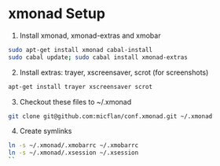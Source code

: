 # xmonad Setup

1. Install xmonad, xmonad-extras and xmobar
```bash
sudo apt-get install xmonad cabal-install
sudo cabal update; sudo cabal install xmonad-extras
```

2. Install extras: trayer, xscreensaver, scrot (for screenshots)
```bash
apt-get install trayer xscreensaver scrot
```

3. Checkout these files to ~/.xmonad
```bash
git clone git@github.com:micflan/conf.xmonad.git ~/.xmonad
```

4. Create symlinks
```bash
ln -s ~/.xmonad/.xmobarrc ~/.xmobarrc
ln -s ~/.xmonad/.xsession ~/.xsession
``
